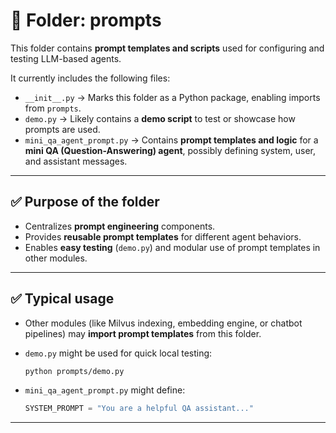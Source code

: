 
# 📂 Folder: prompts

This folder contains **prompt templates and scripts** used for configuring and testing LLM-based agents.

It currently includes the following files:

* `__init__.py` → Marks this folder as a Python package, enabling imports from `prompts`.
* `demo.py` → Likely contains a **demo script** to test or showcase how prompts are used.
* `mini_qa_agent_prompt.py` → Contains **prompt templates and logic** for a **mini QA (Question-Answering) agent**, possibly defining system, user, and assistant messages.

---

## ✅ Purpose of the folder

* Centralizes **prompt engineering** components.
* Provides **reusable prompt templates** for different agent behaviors.
* Enables **easy testing** (`demo.py`) and modular use of prompt templates in other modules.

---

## ✅ Typical usage

* Other modules (like Milvus indexing, embedding engine, or chatbot pipelines) may **import prompt templates** from this folder.
* `demo.py` might be used for quick local testing:

  ```bash
  python prompts/demo.py
  ```
* `mini_qa_agent_prompt.py` might define:

  ```python
  SYSTEM_PROMPT = "You are a helpful QA assistant..."
  ```

---

